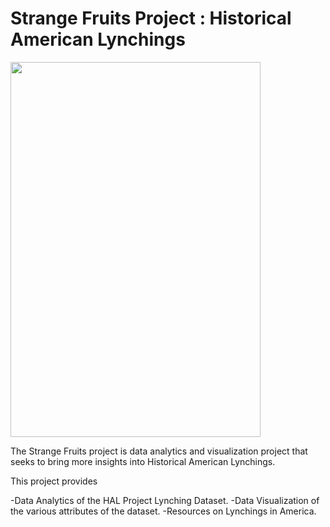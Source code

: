 # Strange Fruits Project : Historical American Lynchings

<img src="https://github.com/acheamponge/historical_american_lynchings/blob/master/streamlitapp/img/sf.jpg" align="middle" height="600" width="400">

The Strange Fruits project is data analytics and visualization project that seeks to bring more insights into Historical American Lynchings.

This project provides

-Data Analytics of the HAL Project Lynching Dataset.
-Data Visualization of the various attributes of the dataset.
-Resources on Lynchings in America.
